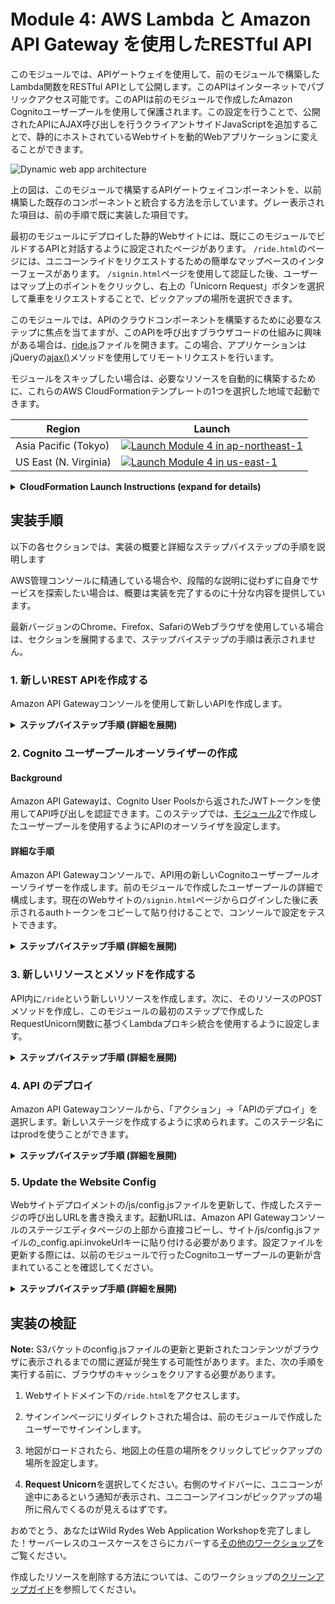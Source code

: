 # Module 4: AWS Lambda と Amazon API Gateway を使用したRESTful API

このモジュールでは、APIゲートウェイを使用して、前のモジュールで構築したLambda関数をRESTful APIとして公開します。このAPIはインターネットでパブリックアクセス可能です。このAPIは前のモジュールで作成したAmazon Cognitoユーザープールを使用して保護されます。この設定を行うことで、公開されたAPIにAJAX呼び出しを行うクライアントサイドJavaScriptを追加することで、静的にホストされているWebサイトを動的Webアプリケーションに変えることができます。

![Dynamic web app architecture](../images/restful-api-architecture.png)

上の図は、このモジュールで構築するAPIゲートウェイコンポーネントを、以前構築した既存のコンポーネントと統合する方法を示しています。グレー表示された項目は、前の手順で既に実装した項目です。

最初のモジュールにデプロイした静的Webサイトには、既にこのモジュールでビルドするAPIと対話するように設定されたページがあります。 `/ride.html`のページには、ユニコーンライドをリクエストするための簡単なマップベースのインターフェースがあります。 `/signin.html`ページを使用して認証した後、ユーザーはマップ上のポイントをクリックし、右上の「Unicorn Request」ボタンを選択して乗車をリクエストすることで、ピックアップの場所を選択できます。

このモジュールでは、APIのクラウドコンポーネントを構築するために必要なステップに焦点を当てますが、このAPIを呼び出すブラウザコードの仕組みに興味がある場合は、[ride.js](../1_StaticWebHosting/website/js/ride.js)ファイルを開きます。この場合、アプリケーションはjQueryの[ajax()](https://api.jquery.com/jQuery.ajax/)メソッドを使用してリモートリクエストを行います。

モジュールをスキップしたい場合は、必要なリソースを自動的に構築するために、これらのAWS CloudFormationテンプレートの1つを選択した地域で起動できます。

Region| Launch
------|-----
Asia Pacific (Tokyo) | [![Launch Module 4 in ap-northeast-1](http://docs.aws.amazon.com/AWSCloudFormation/latest/UserGuide/images/cloudformation-launch-stack-button.png)](https://console.aws.amazon.com/cloudformation/home?region=ap-northeast-1#/stacks/new?stackName=wildrydes-webapp-4&templateURL=https://s3.amazonaws.com/wildrydes-ap-northeast-1/WebApplication/4_RESTfulAPIs/backend-api.yaml)
US East (N. Virginia) | [![Launch Module 4 in us-east-1](http://docs.aws.amazon.com/AWSCloudFormation/latest/UserGuide/images/cloudformation-launch-stack-button.png)](https://console.aws.amazon.com/cloudformation/home?region=us-east-1#/stacks/new?stackName=wildrydes-webapp-4&templateURL=https://s3.amazonaws.com/wildrydes-us-east-1/WebApplication/4_RESTfulAPIs/backend-api.yaml)
<details>
<summary><strong>CloudFormation Launch Instructions (expand for details)</strong></summary><p>

1. Click the **Launch Stack** link above for the region of your choice.

1. Click **Next** on the Select Template page.

1. Provide the name of your website bucket from module 1 for the  **Website Bucket Name** (e.g. `wildrydes-yourname`) and choose **Next**.

    **Note:** You must specify the same bucket name you used in the previous module. If you provide a bucket name that does not exist or that you do not have write access to, the CloudFormation stack will fail during creation.

1. Provide the ARN for the User Pool we created in module 2. You can find the User Pool ARN in the [Amazon Cognito console](https://console.aws.amazon.com/cognito/users/).

1. On the Options page, leave all the defaults and click **Next**.

1. On the Review page, check the box to acknowledge that CloudFormation will create IAM resources and click **Create**.
    ![Acknowledge IAM Screenshot](../images/cfn-ack-iam.png)

    This template uses a custom resource to update the `/js/config.js` file with the new API endpoint URL

1. Wait for the `wildrydes-webapp-4` stack to reach a status of `CREATE_COMPLETE`.

1. Verify the Wild Rydes home page is loading properly and try to request a ride.

</p></details>

## 実装手順

以下の各セクションでは、実装の概要と詳細なステップバイステップの手順を説明します

AWS管理コンソールに精通している場合や、段階的な説明に従わずに自身でサービスを探索したい場合は、概要は実装を完了するのに十分な内容を提供しています。

最新バージョンのChrome、Firefox、SafariのWebブラウザを使用している場合は、セクションを展開するまで、ステップバイステップの手順は表示されません。

### 1. 新しいREST APIを作成する

Amazon API Gatewayコンソールを使用して新しいAPIを作成します。

<details>
<summary><strong>ステップバイステップ手順 (詳細を展開)</strong></summary><p>

1. AWS マネージメントコンソールで **サービス** から ネットワーキング ＆ コンテンツ配信の下にある **API Gateway** を選択します。

1. **新しいAPI の作成**を選択します。

1. **新しい API** を選択し、**API 名** に `WildRydes-USERNAME` を選択します。

1. **エンドポイントタイプ** ドロップダウンで `エッジ最適化` を選択します。
    ***Note***: **エッジ最適化** はパブリックサービスがインターネットからアクセスされる場合に最適です。通常、**地域** のエンドポイントは、主に同じAWSリージョン内からアクセスされるAPIに使用されます。

1. **API の作成** を選択します。

    ![Create API screenshot](../images/create-api.png)

</p></details>


### 2. Cognito ユーザープールオーソライザーの作成

#### Background

Amazon API Gatewayは、Cognito User Poolsから返されたJWTトークンを使用してAPI呼び出しを認証できます。このステップでは、[モジュール2](../2_UserManagement)で作成したユーザープールを使用するようにAPIのオーソライザを設定します。

#### 詳細な手順

Amazon API Gatewayコンソールで、API用の新しいCognitoユーザープールオーソライザーを作成します。前のモジュールで作成したユーザープールの詳細で構成します。現在のWebサイトの`/signin.html`ページからログインした後に表示されるauthトークンをコピーして貼り付けることで、コンソールで設定をテストできます。

<details>
<summary><strong>ステップバイステップ手順 (詳細を展開)</strong></summary><p>

1. 新しく作成したAPIページで、 **オーソライザー**を選択します。

1. **新しいオーソライザーの作成** を選択します。

1. オーソライザーの**名前** に `WildRydes-UERNAME`を選択します。.

1. **タイプ** に **Cognito** を選択します。

1. **Cognito ユーザープール**のRegionドロップダウンメニューで、モジュール2でCognito ユーザープールを作成した地域を選択します（デフォルトでは、現在の地域が選択されています）。

1. **Cognito ユーザープール**の入力欄に `WildRydes-USERNAME` (あなたが作成したユーザープール名) 入力します。

1. **トークンのソース** に `Authorization` を入力します。

1. **作成** を選択します。

    ![Create user pool authorizer screenshot](../images/create-user-pool-authorizer.png)

#### オーソライザー設定を確認する

1. 新しいブラウザタブで あなたのWeb サイトドメイン下の `/ride.html` にアクセスします。

1. ログインページにリダイレクトされた場合は、最後のモジュールで作成したユーザーでサインインします。 `/ride.html`にリダイレクトされます。

1. `/ride.html`の通知からauthトークンをコピーします。

1. オーソライザーを作成したブラウザのタブに戻ります。

1. オーソライザーのカードの下部にある**テスト**をクリックします。

1. authトークンをダイアログの**Authorization**フィールドに貼り付けます。

    ![Test Authorizer screenshot](../images/apigateway-test-authorizer.png)

1. **テスト**ボタンをクリックし、応答コードが200で、ユーザーのクレームが表示されていることを確認します。

</p></details>

### 3. 新しいリソースとメソッドを作成する

API内に`/ride`という新しいリソースを作成します。次に、そのリソースのPOSTメソッドを作成し、このモジュールの最初のステップで作成したRequestUnicorn関数に基づくLambdaプロキシ統合を使用するように設定します。

<details>
<summary><strong>ステップバイステップ手順 (詳細を展開)</strong></summary><p>

1. 左側のナビゲーションで、WildRydes APIの下にある**リソース**をクリックします

1. **アクション** ドロップダウンから **リソースの作成** を選択します。

1. **リソース名** に `ride` を入力します.

1. **リソースパス** に `ride` が入力されていることを確認します。

1. **API Gateway CORSを有効にする** を**チェック**します。

1. **リソースの作成**をクリックします。

    ![Create resource screenshot](../images/create-resource.png)

1. 新しく作成した `/ride`リソースを選択して、**アクション** ドロップダウンから**メソッドの作成** を選択します。

1. 新しく表示されたドロップダウンで`POST`を選択し、**チェックマーク**をクリックします。

    ![Create method screenshot](../images/create-method.png)

1. **統合タイプ** に **Lambda 関数** を選択します。

1. **Lambda プロキシ統合の使用** をチェックします。

1. **Lambda リージョン** にLambda 関数の配備リージョンを選択します。

1. **Lambda 関数** に前のモジュールで作成した関数の名前、 `RequestUnicorn`を入力します。

1. **保存**を選択します。関数が存在しないというエラーが表示された場合は、選択したリージョンが前のモジュールで使用したものと一致することを確認してください。

    ![API method integration screenshot](../images/api-integration-setup.png)

1. Amazon API Gatewayに関数を呼び出す権限を与えるように促されたら、**OK**を選択してください。

1. **メソッドリクエスト** カードを選択してください。

1. **認証** の隣の**鉛筆アイコン**をクリックします。

1. ドロップダウンリストから WildRydes Cognito ユーザープールオーソライザーを選択し、`チェックマーク`アイコンをクリックします。

    ![API authorizer configuration screenshot](../images/api-authorizer.png)

</p></details>

### 4. API のデプロイ

Amazon API Gatewayコンソールから、「アクション」→「APIのデプロイ」を選択します。新しいステージを作成するように求められます。このステージ名にはprodを使うことができます。

<details>
<summary><strong>ステップバイステップ手順 (詳細を展開)</strong></summary><p>

1. **アクション** ドロップダウンから**APIのデプロイ** を選択します。

1. **デプロイされるステージ** ドロップダウンリストから **[新しいステージ]** を選択します。

1. **ステージ名** に `prod`を入力します。

1. **デプロイ** を選択します。

1. **URLの呼び出し**に記載されているURLをメモします。これは次のセクションで使用します。

</p></details>

### 5. Update the Website Config

Webサイトデプロイメントの/js/config.jsファイルを更新して、作成したステージの呼び出しURLを書き換えます。起動URLは、Amazon API Gatewayコンソールのステージエディタページの上部から直接コピーし、サイト/js/config.jsファイルの_config.api.invokeUrlキーに貼り付ける必要があります。設定ファイルを更新する際には、以前のモジュールで行ったCognitoユーザープールの更新が含まれていることを確認してください。

<details>
<summary><strong>ステップバイステップ手順 (詳細を展開)</strong></summary><p>

モジュール2を手作業で完成した場合は、ローカルに保存した `config.js`ファイルを編集することができます。 AWS CloudFormationテンプレートを使用した場合は、S3バケットから `config.js`ファイルをダウンロードする必要があります。これを行うには、あなたのウェブサイトのベースURLの `/js/config.js`にアクセスし、**ファイル**を選択し、ブラウザから**ページを保存**を選択してください。

1. テキストエディタでconfig.jsファイルを開きます

1. config.jsファイルの**api**キーの下にある**invokeUrl**設定を更新してください。前のセクションで作成したURLを**Invoke URL**に設定します。

    完全な `config.js`ファイルの例を以下に示します。ファイル内の実際の値は異なることに注意してください。

    ```JavaScript
    window._config = {
        cognito: {
            userPoolId: 'us-west-2_uXboG5pAb', // e.g. us-east-2_uXboG5pAb
            userPoolClientId: '25ddkmj4v6hfsfvruhpfi7n4hv', // e.g. 25ddkmj4v6hfsfvruhpfi7n4hv
            region: 'us-west-2' // e.g. us-east-2
        },
        api: {
            invokeUrl: 'https://rc7nyt4tql.execute-api.us-west-2.amazonaws.com/prod' // e.g. https://rc7nyt4tql.execute-api.us-west-2.amazonaws.com/prod,
        }
    };
    ```

1. ファイルを保存します。

1. 変更したファイルをS3にコピーします。変更したファイルだけ転送されます。

    aws s3 sync aws-serverless-workshops/WebApplication/1_StaticWebHosting/website s3://YOUR_BUCKET_NAME --region YOUR_BUCKET_REGION

</p></details>

## 実装の検証

**Note:** S3バケットのconfig.jsファイルの更新と更新されたコンテンツがブラウザに表示されるまでの間に遅延が発生する可能性があります。また、次の手順を実行する前に、ブラウザのキャッシュをクリアする必要があります。

1. Webサイトドメイン下の`/ride.html`をアクセスします。

1. サインインページにリダイレクトされた場合は、前のモジュールで作成したユーザーでサインインします。

1. 地図がロードされたら、地図上の任意の場所をクリックしてピックアップの場所を設定します。

1. **Request Unicorn**を選択してください。右側のサイドバーに、ユニコーンが途中にあるという通知が表示され、ユニコーンアイコンがピックアップの場所に飛んでくるのが見えるはずです。

おめでとう、あなたはWild Rydes Web Application Workshopを完了しました！サーバーレスのユースケースをさらにカバーする[その他のワークショップ](../../README.md＃ワークショップ)をご覧ください。

作成したリソースを削除する方法については、このワークショップの[クリーンアップガイド](../9_CleanUp)を参照してください。

